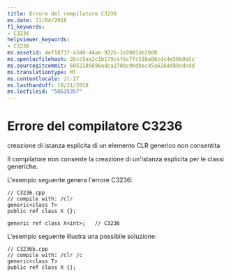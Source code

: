 ```yaml
---
title: Errore del compilatore C3236
ms.date: 11/04/2016
f1_keywords:
- C3236
helpviewer_keywords:
- C3236
ms.assetid: 4ef1871f-a348-44ae-922b-1e2081de20d0
ms.openlocfilehash: 2bcc9aa2c1b179caf6c7fc51ba86cdc4e56b0a5c
ms.sourcegitcommit: 6052185696adca270bc9bdbec45a626dd89cdcdd
ms.translationtype: MT
ms.contentlocale: it-IT
ms.lasthandoff: 10/31/2018
ms.locfileid: "50635357"
---
```

# <a name="compiler-error-c3236"></a>Errore del compilatore C3236

creazione di istanza esplicita di un elemento CLR generico non consentita

Il compilatore non consente la creazione di un'istanza esplicita per le classi generiche.

L'esempio seguente genera l'errore C3236:

```
// C3236.cpp
// compile with: /clr
generic<class T>
public ref class X {};

generic ref class X<int>;   // C3236
```

L'esempio seguente illustra una possibile soluzione:

```
// C3236b.cpp
// compile with: /clr /c
generic<class T>
public ref class X {};
```